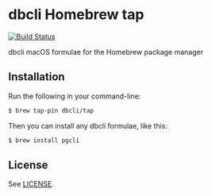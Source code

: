 # dbcli Homebrew tap

[![Build Status](https://travis-ci.org/dbcli/homebrew-tap.svg?branch=master)](https://travis-ci.org/dbcli/homebrew-tap)

dbcli macOS formulae for the Homebrew package manager

## Installation

Run the following in your command-line:

```sh
$ brew tap-pin dbcli/tap
```

Then you can install any dbcli formulae, like this:

```sh
$ brew install pgcli
```

## License

See [LICENSE](LICENSE).
